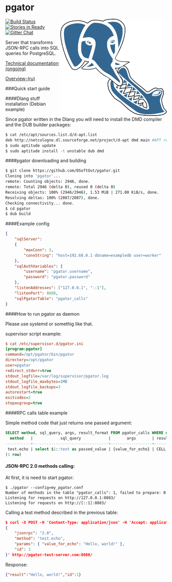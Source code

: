 pgator
=============
[![Build Status](https://travis-ci.org/DSoftOut/pgator.png?branch=master)](https://travis-ci.org/DSoftOut/pgator)
<img align="right" src="pgator.png" />
[![Stories in Ready](https://badge.waffle.io/dsoftout/pgator.png?label=ready&title=Ready)](https://waffle.io/dsoftout/pgator)
[![Gitter Chat](https://badges.gitter.im/DSoftOut/pgator.png)](https://gitter.im/DSoftOut/pgator)

Server that transforms JSON-RPC calls into SQL queries for PostgreSQL.

[Technical documentation (ongoing)](http://dsoftout.github.io/pgator/app.html)

[Overview-(ru)](https://github.com/DSoftOut/pgator/wiki/Overview-(ru))

###Quick start guide

####Dlang stuff installation (Debian example)

Since pgator written in the Dlang you will need to install the DMD compiler and the DUB builder packages:

```bash
$ cat /etc/apt/sources.list.d/d-apt.list 
deb http://netcologne.dl.sourceforge.net/project/d-apt dmd main #APT repository for D
$ sudo aptitude update
$ sudo aptitude install -t unstable dub dmd
```

####pgator downloading and building

```bash
$ git clone https://github.com/DSoftOut/pgator.git
Cloning into 'pgator'...
remote: Counting objects: 2946, done.
remote: Total 2946 (delta 0), reused 0 (delta 0)
Receiving objects: 100% (2946/2946), 1.53 MiB | 271.00 KiB/s, done.
Resolving deltas: 100% (2087/2087), done.
Checking connectivity... done.
$ cd pgator
$ dub build
```

####Example config

```json
{
	"sqlServer":
	{
		"maxConn": 3,
		"connString": "host=192.68.0.1 dbname=exampledb user=worker"
	},
	"sqlAuthVariables": {
		"username": "pgator.username",
		"password": "pgator.password"
	},
	"listenAddresses": ["127.0.0.1", "::1"],
	"listenPort": 8080,
	"sqlPgatorTable": "pgator_calls"
}
```

####How to run pgator as daemon

Please use systemd or somethig like that.

supervisor script example:

```ini
$ cat /etc/supervisor.d/pgator.ini
[program:pgator]
command=/opt/pgator/bin/pgator
directory=/opt/pgator
user=pgator
redirect_stderr=true
stdout_logfile=/var/log/supervisor/pgator.log
stdout_logfile_maxbytes=1MB
stdout_logfile_backups=3
autorestart=true
exitcodes=2
stopasgroup=true

```

####RPC calls table example

Simple method code that just returns one passed argument:

```sql
SELECT method, sql_query, args, result_format FROM pgator_calls WHERE method = 'test.echo';
  method   |            sql_query            |       args       | result_format 
-----------+---------------------------------+------------------+---------------
 test.echo | select $1::text as passed_value | {value_for_echo} | CELL
(1 row)
```

#### JSON-RPC 2.0 methods calling:

At first, it is need to start pgator:
```
$ ./pgator --config=my_pgator.conf 
Number of methods in the table "pgator_calls": 1, failed to prepare: 0
Listening for requests on http://127.0.0.1:8083/
Listening for requests on http://[::1]:8083/

```

Calling a test method described in the previous table:
```json
$ curl -X POST -H 'Content-Type: application/json' -H 'Accept: application/json' --data '
{
    "jsonrpc": "2.0",
    "method": "test.echo",
    "params": { "value_for_echo": "Hello, world!" },
    "id": 1
}' http://pgator-test-server.com:8080/
```

Response:
```json
{"result":"Hello, world!","id":1}
```
